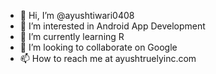 - 👋 Hi, I’m @ayushtiwari0408
- 👀 I’m interested in Android App Development
- 🌱 I’m currently learning R
- 💞️ I’m looking to collaborate on Google
- 📫 How to reach me at ayushtruelyinc.com

<!---
ayushtiwari0408/ayushtiwari0408 is a ✨ special ✨ repository because its `README.md` (this file) appears on your GitHub profile.
You can click the Preview link to take a look at your changes.
--->
